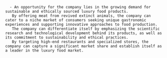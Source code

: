       - An opportunity for the company lies in the growing demand for sustainable and ethically sourced luxury food products.
       By offering meat from revived extinct animals, the company can cater to a niche market of consumers seeking unique gastronomic experiences and supporting innovative approaches to food production.
       The company can differentiate itself by emphasizing the scientific research and technological development behind its products, as well as its commitment to sustainability and ethical practices.
       By targeting high-end restaurants and specialized stores, the company can capture a significant market share and establish itself as a leader in the luxury food market.


